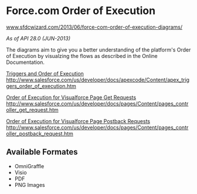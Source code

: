 Force.com Order of Execution
============================

www.sfdcwizard.com/2013/06/force-com-order-of-execution-diagrams/

_As of API 28.0 (JUN-2013)_

The diagrams aim to give you a better understanding of the platform's Order of Execution by visualzing the 
flows as described in the Online Documentation.

[Triggers and Order of Execution](http://www.salesforce.com/us/developer/docs/apexcode/Content/apex_triggers_order_of_execution.htm)
http://www.salesforce.com/us/developer/docs/apexcode/Content/apex_triggers_order_of_execution.htm

[Order of Execution for Visualforce Page Get Requests](http://www.salesforce.com/us/developer/docs/pages/Content/pages_controller_get_request.htm)
http://www.salesforce.com/us/developer/docs/pages/Content/pages_controller_get_request.htm

[Order of Execution for Visualforce Page Postback Requests](http://www.salesforce.com/us/developer/docs/pages/Content/pages_controller_postback_request.htm)
http://www.salesforce.com/us/developer/docs/pages/Content/pages_controller_postback_request.htm


## Available Formates ##
- OmniGraffle
- Visio
- PDF
- PNG Images